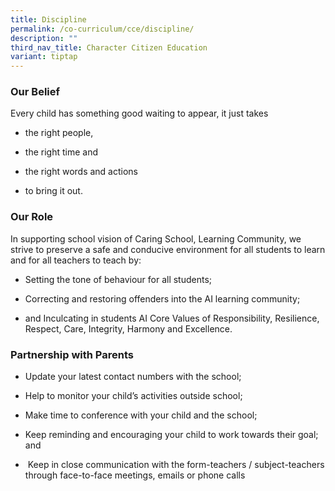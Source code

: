 ```yaml
---
title: Discipline
permalink: /co-curriculum/cce/discipline/
description: ""
third_nav_title: Character Citizen Education
variant: tiptap
---
```

<h3>Our Belief</h3>
<p>Every child has something good waiting to appear, it just takes</p>
<ul>
<li>
<p>the right people,</p>
</li>
<li>
<p>the right time and</p>
</li>
<li>
<p>the right words and actions</p>
</li>
<li>
<p>to bring it out.</p>
</li>
</ul>
<h3>Our Role</h3>
<p>In supporting school vision of Caring School, Learning Community, we strive
to preserve a safe and conducive environment for all students to learn
and for all teachers to teach by:</p>
<ul data-tight="true" class="tight">
<li>
<p>Setting the tone of behaviour for all students;</p>
</li>
<li>
<p>Correcting and restoring offenders into the AI learning community;</p>
</li>
<li>
<p>and&nbsp;Inculcating in students AI Core Values of Responsibility, Resilience,
Respect, Care, Integrity, Harmony and Excellence.</p>
</li>
</ul>
<h3>Partnership with Parents</h3>
<ul data-tight="true" class="tight">
<li>
<p>Update your latest contact numbers with the school;</p>
</li>
<li>
<p>Help to monitor your child’s activities outside school;</p>
</li>
<li>
<p>Make time to conference with your child and the school;</p>
</li>
<li>
<p>Keep reminding and encouraging your child to work towards their goal;
and</p>
</li>
<li>
<p>&nbsp;Keep in close communication with the form-teachers / subject-teachers
through face-to-face meetings, emails or phone calls</p>
</li>
</ul>
<p></p>